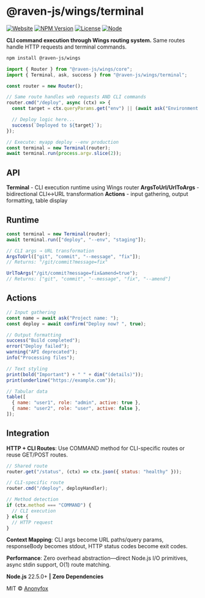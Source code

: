 # @raven-js/wings/terminal

[![Website](https://img.shields.io/badge/website-ravenjs.dev-black?style=flat-square)](https://ravenjs.dev)
[![NPM Version](https://img.shields.io/npm/v/@raven-js/wings?style=flat-square)](https://www.npmjs.com/package/@raven-js/wings)
[![License](https://img.shields.io/npm/l/@raven-js/wings?style=flat-square)](LICENSE)
[![Node](https://img.shields.io/node/v/@raven-js/wings?style=flat-square)](package.json)

**CLI command execution through Wings routing system.** Same routes handle HTTP requests and terminal commands.

```bash
npm install @raven-js/wings
```

```javascript
import { Router } from "@raven-js/wings/core";
import { Terminal, ask, success } from "@raven-js/wings/terminal";

const router = new Router();

// Same route handles web requests AND CLI commands
router.cmd("/deploy", async (ctx) => {
  const target = ctx.queryParams.get("env") || (await ask("Environment: "));

  // Deploy logic here...
  success(`Deployed to ${target}`);
});

// Execute: myapp deploy --env production
const terminal = new Terminal(router);
await terminal.run(process.argv.slice(2));
```

## API

**Terminal** - CLI execution runtime using Wings router
**ArgsToUrl/UrlToArgs** - bidirectional CLI↔URL transformation
**Actions** - input gathering, output formatting, table display

## Runtime

```javascript
const terminal = new Terminal(router);
await terminal.run(["deploy", "--env", "staging"]);

// CLI args → URL transformation
ArgsToUrl(["git", "commit", "--message", "fix"]);
// Returns: "/git/commit?message=fix"

UrlToArgs("/git/commit?message=fix&amend=true");
// Returns: ["git", "commit", "--message", "fix", "--amend"]
```

## Actions

```javascript
// Input gathering
const name = await ask("Project name: ");
const deploy = await confirm("Deploy now? ", true);

// Output formatting
success("Build completed");
error("Deploy failed");
warning("API deprecated");
info("Processing files");

// Text styling
print(bold("Important") + " " + dim("(details)"));
print(underline("https://example.com"));

// Tabular data
table([
  { name: "user1", role: "admin", active: true },
  { name: "user2", role: "user", active: false },
]);
```

## Integration

**HTTP + CLI Routes**: Use COMMAND method for CLI-specific routes or reuse GET/POST routes.

```javascript
// Shared route
router.get("/status", (ctx) => ctx.json({ status: "healthy" }));

// CLI-specific route
router.cmd("/deploy", deployHandler);

// Method detection
if (ctx.method === "COMMAND") {
  // CLI execution
} else {
  // HTTP request
}
```

**Context Mapping**: CLI args become URL paths/query params, responseBody becomes stdout, HTTP status codes become exit codes.

**Performance**: Zero overhead abstraction—direct Node.js I/O primitives, async stdin support, O(1) route matching.

**Node.js** 22.5.0+ **|** **Zero Dependencies**

MIT © [Anonyfox](https://anonyfox.com)
